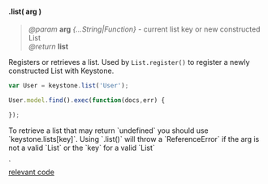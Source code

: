 #### .list( arg )
> *@param* **arg** _{...String|Function}_  - current list key or new constructed List  
> _@return_ **list** 

Registers or retrieves a list.  Used by `List.register()` to register a newly constructed List with Keystone.   

```javascript
var User = keystone.list('User');

User.model.find().exec(function(docs,err) {

});
```  
<p class="api-note">To retrieve a list that may return `undefined` you should use `keystone.lists[key]`.  Using `.list()` will throw a `ReferenceError` if the arg is not a valid `List` or the `key` for a valid `List` </p> `  


<div class="code-header addGitHubLink" data-file="lib/core/list.js"> <a href="#" class="loadCode">relevant code</a> </div><pre class=" language-javascript hideCode api"></pre> 
